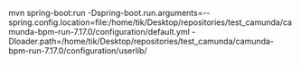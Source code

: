 mvn spring-boot:run -Dspring-boot.run.arguments=--spring.config.location=file:/home/tik/Desktop/repositories/test_camunda/camunda-bpm-run-7.17.0/configuration/default.yml
-Dloader.path=/home/tik/Desktop/repositories/test_camunda/camunda-bpm-run-7.17.0/configuration/userlib/